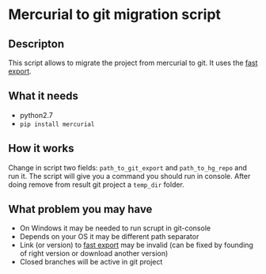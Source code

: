 # Mercurial to git migration script

## Descripton

This script allows to migrate the project from mercurial to git. It uses the [fast export](https://github.com/frej/fast-export.git). 

## What it needs

* python2.7
* `pip install mercurial` 

## How it works

Change in script two fields: `path_to_git_export` and `path_to_hg_repo` and run it. The script will give you a command you should run in console. After doing remove from result git project a `temp_dir` folder.

## What problem you may have

* On Windows it may be needed to run scrupt in git-console
* Depends on your OS it may be different path separator
* Link (or version) to [fast export](https://github.com/frej/fast-export.git) may be invalid (can be fixed by founding of right version or download another version)
* Closed branches will be active in git project
